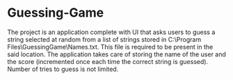 # Guessing-Game
The project is an application complete with UI that asks users to guess a string selected at random from a 
list of strings stored in C:\Program Files\GuessingGame\Names.txt. This file is required to be present in the said location. 
The application takes care of storing the name of the user and the score (incremented once each time the correct string is guessed).
Number of tries to guess is not limited.
